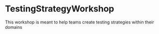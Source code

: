 # TestingStrategyWorkshop
This workshop is meant to help teams create testing strategies within their domains
